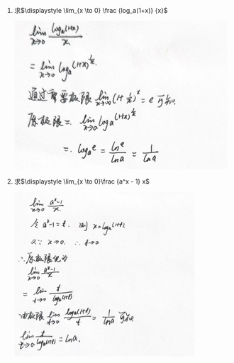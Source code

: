 1. 求$\displaystyle \lim_{x \to 0} \frac {log_a(1+x)} {x}$

    ![image-20250103152839828](记不住的习题.assets/image-20250103152839828.png)

2. 求$\displaystyle \lim_{x \to 0}\frac {a^x - 1} x$

    ![image-20250103141818784](记不住的习题.assets/image-20250103141818784.png)

